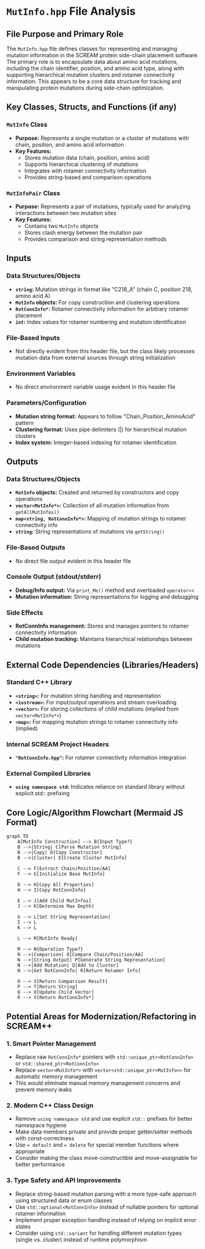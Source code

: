 # `MutInfo.hpp` File Analysis

## File Purpose and Primary Role

The `MutInfo.hpp` file defines classes for representing and managing mutation information in the SCREAM protein side-chain placement software. The primary role is to encapsulate data about amino acid mutations, including the chain identifier, position, and amino acid type, along with supporting hierarchical mutation clusters and rotamer connectivity information. This appears to be a core data structure for tracking and manipulating protein mutations during side-chain optimization.

## Key Classes, Structs, and Functions (if any)

### `MutInfo` Class

- **Purpose:** Represents a single mutation or a cluster of mutations with chain, position, and amino acid information
- **Key Features:**
  - Stores mutation data (chain, position, amino acid)
  - Supports hierarchical clustering of mutations
  - Integrates with rotamer connectivity information
  - Provides string-based and comparison operations

### `MutInfoPair` Class

- **Purpose:** Represents a pair of mutations, typically used for analyzing interactions between two mutation sites
- **Key Features:**
  - Contains two `MutInfo` objects
  - Stores clash energy between the mutation pair
  - Provides comparison and string representation methods

## Inputs

### Data Structures/Objects

- **`string`:** Mutation strings in format like "C218_A" (chain C, position 218, amino acid A)
- **`MutInfo` objects:** For copy construction and clustering operations
- **`RotConnInfo*`:** Rotamer connectivity information for arbitrary rotamer placement
- **`int`:** Index values for rotamer numbering and mutation identification

### File-Based Inputs

- Not directly evident from this header file, but the class likely processes mutation data from external sources through string initialization

### Environment Variables

- No direct environment variable usage evident in this header file

### Parameters/Configuration

- **Mutation string format:** Appears to follow "Chain_Position_AminoAcid" pattern
- **Clustering format:** Uses pipe delimiters (|) for hierarchical mutation clusters
- **Index system:** Integer-based indexing for rotamer identification

## Outputs

### Data Structures/Objects

- **`MutInfo` objects:** Created and returned by constructors and copy operations
- **`vector<MutInfo*>`:** Collection of all mutation information from `getAllMutInfos()`
- **`map<string, RotConnInfo*>`:** Mapping of mutation strings to rotamer connectivity info
- **`string`:** String representations of mutations via `getString()`

### File-Based Outputs

- No direct file output evident in this header file

### Console Output (stdout/stderr)

- **Debug/Info output:** Via `print_Me()` method and overloaded `operator<<`
- **Mutation information:** String representations for logging and debugging

### Side Effects

- **RotConnInfo management:** Stores and manages pointers to rotamer connectivity information
- **Child mutation tracking:** Maintains hierarchical relationships between mutations

## External Code Dependencies (Libraries/Headers)

### Standard C++ Library

- **`<string>`:** For mutation string handling and representation
- **`<iostream>`:** For input/output operations and stream overloading
- **`<vector>`:** For storing collections of child mutations (implied from `vector<MutInfo*>`)
- **`<map>`:** For mapping mutation strings to rotamer connectivity info (implied)

### Internal SCREAM Project Headers

- **`"RotConnInfo.hpp"`:** For rotamer connectivity information integration

### External Compiled Libraries

- **`using namespace std`:** Indicates reliance on standard library without explicit std:: prefixing

## Core Logic/Algorithm Flowchart (Mermaid JS Format)

```mermaid
graph TD
    A[MutInfo Construction] --> B{Input Type?}
    B -->|String| C[Parse Mutation String]
    B -->|Copy| D[Copy Constructor]
    B -->|Cluster| E[Create Cluster MutInfo]

    C --> F[Extract Chain/Position/AA]
    F --> G[Initialize Base MutInfo]

    D --> H[Copy All Properties]
    H --> I[Copy RotConnInfo]

    E --> J[Add Child MutInfos]
    J --> K[Determine Max Depth]

    G --> L[Set String Representation]
    I --> L
    K --> L

    L --> M[MutInfo Ready]

    M --> N{Operation Type?}
    N -->|Comparison| O[Compare Chain/Position/AA]
    N -->|String Output| P[Generate String Representation]
    N -->|Add Mutation| Q[Add to Cluster]
    N -->|Get RotConnInfo| R[Return Rotamer Info]

    O --> S[Return Comparison Result]
    P --> T[Return String]
    Q --> U[Update Child Vector]
    R --> V[Return RotConnInfo*]
```

## Potential Areas for Modernization/Refactoring in SCREAM++

### 1. **Smart Pointer Management**

- Replace raw `RotConnInfo*` pointers with `std::unique_ptr<RotConnInfo>` or `std::shared_ptr<RotConnInfo>`
- Replace `vector<MutInfo*>` with `vector<std::unique_ptr<MutInfo>>` for automatic memory management
- This would eliminate manual memory management concerns and prevent memory leaks

### 2. **Modern C++ Class Design**

- Remove `using namespace std` and use explicit `std::` prefixes for better namespace hygiene
- Make data members private and provide proper getter/setter methods with const-correctness
- Use `= default` and `= delete` for special member functions where appropriate
- Consider making the class move-constructible and move-assignable for better performance

### 3. **Type Safety and API Improvements**

- Replace string-based mutation parsing with a more type-safe approach using structured data or enum classes
- Use `std::optional<RotConnInfo>` instead of nullable pointers for optional rotamer information
- Implement proper exception handling instead of relying on implicit error states
- Consider using `std::variant` for handling different mutation types (single vs. cluster) instead of runtime polymorphism
